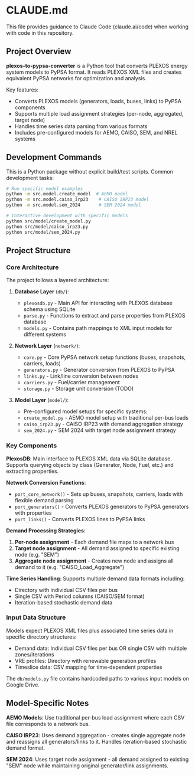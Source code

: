 # CLAUDE.md

This file provides guidance to Claude Code (claude.ai/code) when working with code in this repository.

## Project Overview

**plexos-to-pypsa-converter** is a Python tool that converts PLEXOS energy system models to PyPSA format. It reads PLEXOS XML files and creates equivalent PyPSA networks for optimization and analysis.

Key features:
- Converts PLEXOS models (generators, loads, buses, links) to PyPSA components
- Supports multiple load assignment strategies (per-node, aggregated, target node)
- Handles time series data parsing from various formats
- Includes pre-configured models for AEMO, CAISO, SEM, and NREL systems

## Development Commands

This is a Python package without explicit build/test scripts. Common development tasks:

```bash
# Run specific model examples
python -m src.model.create_model  # AEMO model
python -m src.model.caiso_irp23    # CAISO IRP23 model
python -m src.model.sem_2024       # SEM 2024 model

# Interactive development with specific models
python src/model/create_model.py
python src/model/caiso_irp23.py
python src/model/sem_2024.py
```

## Project Structure

### Core Architecture

The project follows a layered architecture:

1. **Database Layer** (`db/`): 
   - `plexosdb.py` - Main API for interacting with PLEXOS database schema using SQLite
   - `parse.py` - Functions to extract and parse properties from PLEXOS database
   - `models.py` - Contains path mappings to XML input models for different systems

2. **Network Layer** (`network/`):
   - `core.py` - Core PyPSA network setup functions (buses, snapshots, carriers, loads)  
   - `generators.py` - Generator conversion from PLEXOS to PyPSA
   - `links.py` - Link/line conversion between nodes
   - `carriers.py` - Fuel/carrier management
   - `storage.py` - Storage unit conversion (TODO)

3. **Model Layer** (`model/`):
   - Pre-configured model setups for specific systems:
   - `create_model.py` - AEMO model setup with traditional per-bus loads
   - `caiso_irp23.py` - CAISO IRP23 with demand aggregation strategy  
   - `sem_2024.py` - SEM 2024 with target node assignment strategy

### Key Components

**PlexosDB**: Main interface to PLEXOS XML data via SQLite database. Supports querying objects by class (Generator, Node, Fuel, etc.) and extracting properties.

**Network Conversion Functions**:
- `port_core_network()` - Sets up buses, snapshots, carriers, loads with flexible demand parsing
- `port_generators()` - Converts PLEXOS generators to PyPSA generators with properties
- `port_links()` - Converts PLEXOS lines to PyPSA links

**Demand Processing Strategies**:
1. **Per-node assignment** - Each demand file maps to a network bus
2. **Target node assignment** - All demand assigned to specific existing node (e.g. "SEM")  
3. **Aggregate node assignment** - Creates new node and assigns all demand to it (e.g. "CAISO_Load_Aggregate")

**Time Series Handling**: Supports multiple demand data formats including:
- Directory with individual CSV files per bus
- Single CSV with Period columns (CAISO/SEM format) 
- Iteration-based stochastic demand data

### Input Data Structure

Models expect PLEXOS XML files plus associated time series data in specific directory structures:
- Demand data: Individual CSV files per bus OR single CSV with multiple zones/iterations
- VRE profiles: Directory with renewable generation profiles
- Timeslice data: CSV mapping for time-dependent properties

The `db/models.py` file contains hardcoded paths to various input models on Google Drive.

## Model-Specific Notes

**AEMO Models**: Use traditional per-bus load assignment where each CSV file corresponds to a network bus.

**CAISO IRP23**: Uses demand aggregation - creates single aggregate node and reassigns all generators/links to it. Handles iteration-based stochastic demand format.

**SEM 2024**: Uses target node assignment - all demand assigned to existing "SEM" node while maintaining original generator/link assignments.
